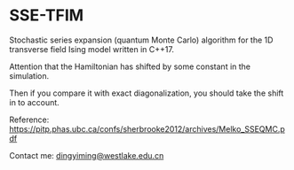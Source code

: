 # SSE-TFIM
Stochastic series expansion (quantum Monte Carlo) algorithm for the 1D transverse field Ising model written in C++17.

Attention that the Hamiltonian has shifted by some constant in the simulation. 

Then if you compare it with exact diagonalization, you should take the shift in to account.

Reference: https://pitp.phas.ubc.ca/confs/sherbrooke2012/archives/Melko_SSEQMC.pdf

Contact me: dingyiming@westlake.edu.cn
